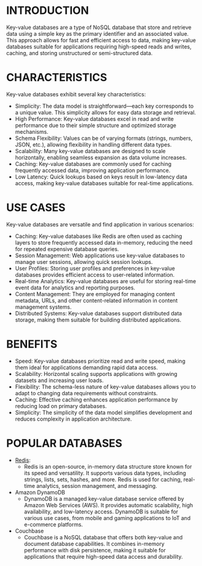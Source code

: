# INTRODUCTION
Key-value databases are a type of NoSQL database that store and retrieve data using a simple key as the primary identifier and an associated value. This approach allows for fast and efficient access to data, making key-value databases suitable for applications requiring high-speed reads and writes, caching, and storing unstructured or semi-structured data.

# CHARACTERISTICS
Key-value databases exhibit several key characteristics:
- Simplicity: The data model is straightforward—each key corresponds to a unique value. This simplicity allows for easy data storage and retrieval.
- High Performance: Key-value databases excel in read and write performance due to their simple structure and optimized storage mechanisms.
- Schema Flexibility: Values can be of varying formats (strings, numbers, JSON, etc.), allowing flexibility in handling different data types.
- Scalability: Many key-value databases are designed to scale horizontally, enabling seamless expansion as data volume increases.
- Caching: Key-value databases are commonly used for caching frequently accessed data, improving application performance.
- Low Latency: Quick lookups based on keys result in low-latency data access, making key-value databases suitable for real-time applications.

# USE CASES
Key-value databases are versatile and find application in various scenarios:
- Caching: Key-value databases like Redis are often used as caching layers to store frequently accessed data in-memory, reducing the need for repeated expensive database queries.
- Session Management: Web applications use key-value databases to manage user sessions, allowing quick session lookups.
- User Profiles: Storing user profiles and preferences in key-value databases provides efficient access to user-related information.
- Real-time Analytics: Key-value databases are useful for storing real-time event data for analytics and reporting purposes.
- Content Management: They are employed for managing content metadata, URLs, and other content-related information in content management systems.
- Distributed Systems: Key-value databases support distributed data storage, making them suitable for building distributed applications.

# BENEFITS
- Speed: Key-value databases prioritize read and write speed, making them ideal for applications demanding rapid data access.
- Scalability: Horizontal scaling supports applications with growing datasets and increasing user loads.
- Flexibility: The schema-less nature of key-value databases allows you to adapt to changing data requirements without constraints.
- Caching: Effective caching enhances application performance by reducing load on primary databases.
- Simplicity: The simplicity of the data model simplifies development and reduces complexity in application architecture.

# POPULAR DATABASES
- [Redis](https://github.com/ManuMyGit/CodingTutorials/blob/main/database/nosql/keyvalue/redis/README.md):
  - Redis is an open-source, in-memory data structure store known for its speed and versatility. It supports various data types, including strings, lists, sets, hashes, and more. Redis is used for caching, real-time analytics, session management, and messaging. 
- Amazon DynamoDB 
  - DynamoDB is a managed key-value database service offered by Amazon Web Services (AWS). It provides automatic scalability, high availability, and low-latency access. DynamoDB is suitable for various use cases, from mobile and gaming applications to IoT and e-commerce platforms. 
- Couchbase 
  - Couchbase is a NoSQL database that offers both key-value and document database capabilities. It combines in-memory performance with disk persistence, making it suitable for applications that require high-speed data access and durability.